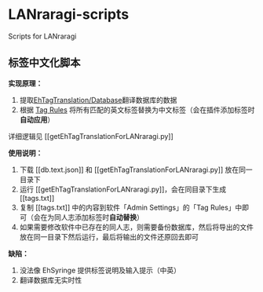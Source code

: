 # LANraragi-scripts
Scripts for LANraragi

## 标签中文化脚本

**实现原理：**

1. 提取[EhTagTranslation/Database](https://github.com/EhTagTranslation/Database/wiki/%E5%BC%80%E5%8F%91%E6%8C%87%E5%8D%97)翻译数据库的数据
2. 根据 [Tag Rules](https://sugoi.gitbook.io/lanraragi/v/dev/advanced-usage/tag-rules) 将所有匹配的英文标签替换为中文标签（会在插件添加标签时**自动应用**）

详细逻辑见 [[getEhTagTranslationForLANraragi.py]]

**使用说明：**

1. 下载 [[db.text.json]] 和 [[getEhTagTranslationForLANraragi.py]] 放在同一目录下
2. 运行 [[getEhTagTranslationForLANraragi.py]]，会在同目录下生成 [[tags.txt]]
3. 复制 [[tags.txt]] 中的内容到软件「Admin Settings」的「Tag Rules」中即可（会在为同人志添加标签时**自动替换**）
4. 如果需要修改软件中已存在的同人志，则需要备份数据库，然后将导出的文件放在同一目录下然后运行，最后将输出的文件还原回去即可

**缺陷：**

1. 没法像 EhSyringe 提供标签说明及输入提示（中英）
2. 翻译数据库无实时性
